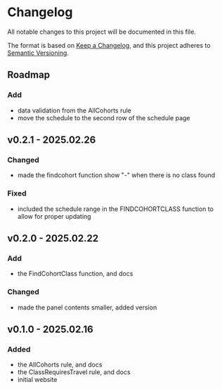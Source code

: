 # Changelog

All notable changes to this project will be documented in this file.

The format is based on [Keep a Changelog](https://keepachangelog.com/en/1.1.0/),
and this project adheres to [Semantic Versioning](https://semver.org/spec/v2.0.0.html).

## Roadmap

### Add

- data validation from the AllCohorts rule
- move the schedule to the second row of the schedule page

## v0.2.1 - 2025.02.26

### Changed
- made the findcohort function show "-" when there is no class found

### Fixed
- included the schedule range in the FINDCOHORTCLASS function to allow for proper updating

## v0.2.0 - 2025.02.22

### Add
- the FindCohortClass function, and docs

### Changed
- made the panel contents smaller, added version


## v0.1.0 - 2025.02.16

### Added

- the AllCohorts rule, and docs
- the ClassRequiresTravel rule, and docs
- initial website
